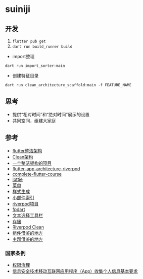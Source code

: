 # suiniji

## 开发

1. `flutter pub get`
2. `dart run build_runner build`

- import整理

`dart run import_sorter:main`

- 创建特征目录

`dart run clean_architecture_scaffold:main -f FEATURE_NAME`

## 思考

- 提供“相对时间”和“绝对时间”展示的设置
- 共同空间，组建大家庭

## 参考

- [flutter整洁架构](https://blog.cleancoder.com/uncle-bob/2012/08/13/the-clean-architecture.html)
- [Clean架构](https://betterprogramming.pub/flutter-clean-architecture-test-driven-development-practical-guide-445f388e8604)
- [一个整洁架构的项目](https://github.com/shirvanie/flutter_messenger_clean_architecture)
- [flutter-app-architecture-riverpod](https://codewithandrea.com/articles/flutter-app-architecture-riverpod-introduction/)
- [complete-flutter-course](https://github.com/bizz84/complete-flutter-course)
- [lottie](https://lottiefiles.com/)
- [菜单](https://docs.flutter.dev/release/breaking-changes/context-menus)
- [样式生成](https://rydmike.com/flexcolorscheme/themesplayground-latest/)
- [小部件索引](https://docs.flutter.dev/reference/widgets)
- [riverpod项目](https://github.com/AhmedLSayed9/deliverzler)
- [fpdart](https://github.com/SandroMaglione/fpdart)
- [文本选择工具栏](https://github.com/flutter/flutter/issues/125391)
- [存储](https://isar.dev/zh/tutorials/quickstart.html)
- [Riverpod Clean](https://otakoyi.software/blog/flutter-clean-architecture-with-riverpod-and-supabase)
- [组件借鉴的地方](https://github.com/luo3house/flutter_vant/tree/main/vantui/lib/src/widgets)
- [主题借鉴的地方](https://github.com/tusen-ai/naive-ui/blob/main/src/_styles/common/dark.ts)

### 国家条例

- [权限治理](https://www.sohu.com/a/334869240_664487)
- [信息安全技术移动互联网应用程序（App）收集个人信息基本要求](http://c.gb688.cn/bzgk/gb/showGb?type=online&hcno=977D9EBB32ABF0A7DD6A1215969FE57A)